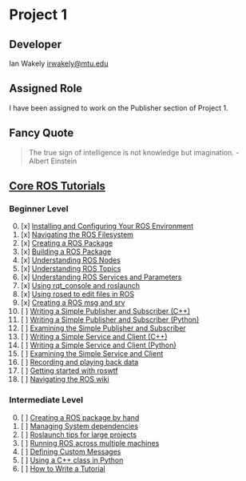 # Project 1

## Developer
Ian Wakely
irwakely@mtu.edu

## Assigned Role
I have been assigned to work on the Publisher section of Project 1.

## Fancy Quote
> The true sign of intelligence is not knowledge but imagination. - Albert Einstein

## [Core ROS Tutorials](http://wiki.ros.org/ROS/Tutorials)

### Beginner Level

0. [x] [Installing and Configuring Your ROS Environment](./tutorial_1-1)
0. [x] [Navigating the ROS Filesystem](./tutorial_1-2)
0. [x] [Creating a ROS Package](./tutorial_1-3)
0. [x] [Building a ROS Package](./tutorial_1-4)
0. [x] [Understanding ROS Nodes](./tutorial_1-5)
0. [x] [Understanding ROS Topics](./tutorial_1-6)
0. [x] [Understanding ROS Services and Parameters](./tutorial_1-7)
0. [x] [Using rqt_console and roslaunch](./tutorial_1-8)
0. [x] [Using rosed to edit files in ROS](./tutorial_1-9)
0. [x] [Creating a ROS msg and srv](./tutorial_1-10)
0. [ ] [Writing a Simple Publisher and Subscriber (C++)](./tutorial_1-11)
0. [ ] [Writing a Simple Publisher and Subscriber (Python)](./tutorial_1-12)
0. [ ] [Examining the Simple Publisher and Subscriber](./tutorial_1-13)
0. [ ] [Writing a Simple Service and Client (C++)](./tutorial_1-14)
0. [ ] [Writing a Simple Service and Client (Python)](./tutorial_1-15)
0. [ ] [Examining the Simple Service and Client](./tutorial_1-16)
0. [ ] [Recording and playing back data](./tutorial_1-17)
0. [ ] [Getting started with roswtf](./tutorial_1-18)
0. [ ] [Navigating the ROS wiki](./tutorial_1-19)

### Intermediate Level

0. [ ] [Creating a ROS package by hand](./tutorial_2-1)
0. [ ] [Managing System dependencies](./tutorial_2-2)
0. [ ] [Roslaunch tips for large projects](./tutorial_2-3)
0. [ ] [Running ROS across multiple machines](./tutorial_2-4)
0. [ ] [Defining Custom Messages](./tutorial_2-5)
0. [ ] [Using a C++ class in Python](./tutorial_2-6)
0. [ ] [How to Write a Tutorial](./tutorial_2-7)
